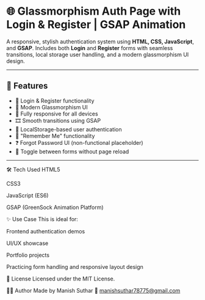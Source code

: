 # 🌐 Glassmorphism Auth Page with Login & Register | GSAP Animation

A responsive, stylish authentication system using **HTML, CSS, JavaScript**, and **GSAP**. Includes both **Login** and **Register** forms with seamless transitions, local storage user handling, and a modern glassmorphism UI design.

---

## 🚀 Features

- 🔐 Login & Register functionality
- 🌈 Modern Glassmorphism UI
- 📱 Fully responsive for all devices
- 🎞️ Smooth transitions using GSAP
- 💾 LocalStorage-based user authentication
- 🧠 "Remember Me" functionality
- ❓ Forgot Password UI (non-functional placeholder)
- 🔁 Toggle between forms without page reload

---
🛠️ Tech Used
HTML5

CSS3

JavaScript (ES6)

GSAP (GreenSock Animation Platform)

✨ Use Case
This is ideal for:

Frontend authentication demos

UI/UX showcase

Portfolio projects

Practicing form handling and responsive layout design

📃 License
Licensed under the MIT License.

🙋‍♂️ Author
Made by Manish Suthar
📧 manishsuthar78775@gmail.com

